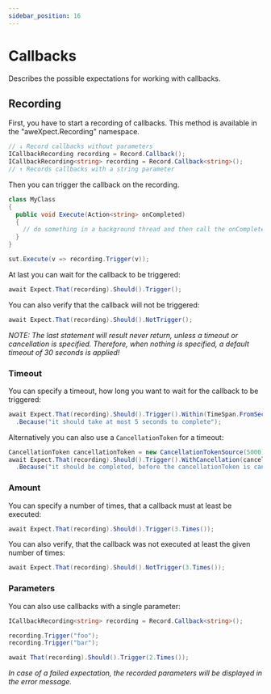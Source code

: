 ```yaml
---
sidebar_position: 16
---
```


# Callbacks

Describes the possible expectations for working with callbacks.

## Recording

First, you have to start a recording of callbacks. This method is available in the "aweXpect.Recording" namespace.

```csharp
// ↓ Record callbacks without parameters
ICallbackRecording recording = Record.Callback();
ICallbackRecording<string> recording = Record.Callback<string>();
// ↑ Records callbacks with a string parameter
```

Then you can trigger the callback on the recording.

```csharp
class MyClass
{
  public void Execute(Action<string> onCompleted)
  {
    // do something in a background thread and then call the onCompleted callback
  }
}

sut.Execute(v => recording.Trigger(v));
```

At last you can wait for the callback to be triggered:

```csharp
await Expect.That(recording).Should().Trigger();
```

You can also verify that the callback will not be triggered:

```csharp
await Expect.That(recording).Should().NotTrigger();
```

*NOTE: The last statement will result never return, unless a timeout or cancellation is specified. Therefore, when
nothing is specified, a default timeout of 30 seconds is applied!*

### Timeout

You can specify a timeout, how long you want to wait for the callback to be triggered:

```csharp
await Expect.That(recording).Should().Trigger().Within(TimeSpan.FromSeconds(5))
  .Because("it should take at most 5 seconds to complete");
```

Alternatively you can also use a `CancellationToken` for a timeout:

```csharp
CancellationToken cancellationToken = new CancellationTokenSource(5000).Token;
await Expect.That(recording).Should().Trigger().WithCancellation(cancellationToken)
  .Because("it should be completed, before the cancellationToken is cancelled");
```

### Amount

You can specify a number of times, that a callback must at least be executed:

```csharp
await Expect.That(recording).Should().Trigger(3.Times());
```

You can also verify, that the callback was not executed at least the given number of times:

```csharp
await Expect.That(recording).Should().NotTrigger(3.Times());
```

### Parameters

You can also use callbacks with a single parameter:

```csharp
ICallbackRecording<string> recording = Record.Callback<string>();

recording.Trigger("foo");
recording.Trigger("bar");

await That(recording).Should().Trigger(2.Times());
```

*In case of a failed expectation, the recorded parameters will be displayed in the error message.*
